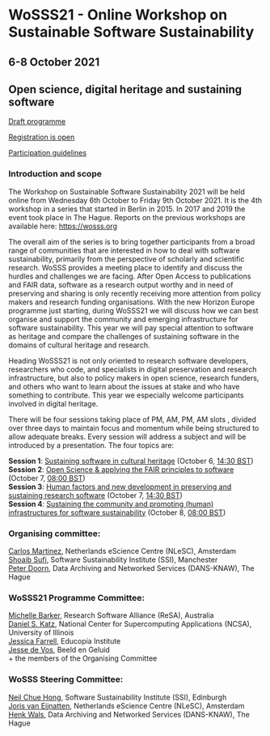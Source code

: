 # WoSSS21 - Online Workshop on Sustainable Software Sustainability
## 6-8 October 2021
## Open science, digital heritage and sustaining software

[Draft programme](/agenda)

[Registration is open](https://www.eventbrite.co.uk/e/workshop-on-sustainable-software-sustainability-2021-wosss21-wosss21-tickets-165250271009)

[Participation guidelines](https://software.ac.uk/wosss21/participation-guidelines)

### Introduction and scope
The Workshop on Sustainable Software Sustainability 2021 will be held online from Wednesday 6th October to Friday 9th October 2021. It is the 4th workshop in a series that started in Berlin in 2015. In 2017 and 2019 the event took place in The Hague. Reports on the previous workshops are available here: https://wosss.org

The overall aim of the series is to bring together participants from a broad range of communities that are interested in how to deal with software sustainability, primarily from the perspective of scholarly and scientific research. WoSSS provides a meeting place to identify and discuss the hurdles and challenges we are facing. After Open Access to publications and FAIR data, software as a research output worthy and in need of preserving and sharing is only recently receiving more attention from policy makers and research funding organisations. With the new Horizon Europe programme just starting, during WoSSS21 we will discuss how we can best organise and support the community and emerging infrastructure for software sustainability. This year we will pay special attention to software as heritage and compare the challenges of sustaining software in the domains of cultural heritage and research.

Heading
WoSSS21 is not only oriented to research software developers, researchers who code,  and specialists in digital preservation and research infrastructure, but also to policy makers in open science, research funders, and others who want to learn about the issues at stake and who have something to contribute. This year we especially welcome participants involved in digital heritage.

There will be four sessions taking place of PM, AM, PM, AM slots , divided over three days to maintain focus and momentum while being structured to allow adequate breaks. Every session will address a subject and will be introduced by a presentation. The four topics are:

**Session 1**: [Sustaining software in cultural heritage](/agenda#session-1) (October 6, [14:30 BST](https://arewemeetingyet.com/London/2021-10-06/14:30))  
**Session 2**: [Open Science & applying the FAIR principles to software](/agenda#session-2) (October 7, [08:00 BST](https://arewemeetingyet.com/London/2021-10-07/08:00))  
**Session 3**: [Human factors and new development in preserving and sustaining research software](/agenda#session-3) (October 7, [14:30 BST](https://arewemeetingyet.com/London/2021-10-07/14:30))  
**Session 4**: [Sustaining the community and promoting (human) infrastructures for software sustainability](/agenda#session-4) (October 8, [08:00 BST](https://arewemeetingyet.com/London/2021-10-08/08:00))     

<!--
### Call for contributions
Taking into consideration the event will be online, we intend to limit the number of presentations and in order to keep the audience involved, to have online discussions about the core topics of the meeting. We are welcoming contributions in the form of a title and abstract (500-800 words) on one of the topics of the workshop mentioned above. Please also provide brief biographical info or a link to where that can be found online.
-->

### Organising committee:
[Carlos Martinez](https://www.esciencecenter.nl/team/dr-carlos-martinez-ortiz/), Netherlands eScience Centre (NLeSC), Amsterdam   
[Shoaib Sufi](https://www.software.ac.uk/about/staff/person/shoaib-sufi), Software Sustainability Institute (SSI), Manchester   
[Peter Doorn](https://pure.knaw.nl/portal/en/persons/peter-doorn), Data Archiving and Networked Services (DANS-KNAW), The Hague   

###  WoSSS21 Programme Committee:
[Michelle Barker](https://www.researchsoft.org/people/), Research Software Alliance (ReSA), Australia  
[Daniel S. Katz](https://danielskatz.org/), National Center for Supercomputing Applications (NCSA), University of Illinois  
[Jessica Farrell](https://educopia.org/jessica-Farrell/), Educopia Institute  
[Jesse de Vos](https://www.beeldengeluid.nl/en/knowledge/experts/jesse-de-vos), Beeld en Geluid  
\+ the members of the Organising Committee  

### WoSSS Steering Committee:
[Neil Chue Hong](https://www.software.ac.uk/about/staff/person/neil-chue-hong), Software Sustainability Institute (SSI), Edinburgh   
[Joris van Eijnatten](https://www.esciencecenter.nl/team/dr-joris-van-eijnatten/), Netherlands eScience Centre (NLeSC), Amsterdam   
[Henk Wals](https://www.knaw.nl/en/news/news/henk-wals-new-director-of-netherlands-data-institute-dans), Data Archiving and Networked Services (DANS-KNAW), The Hague   
